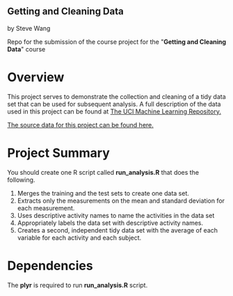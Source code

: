 ## Getting and Cleaning Data
by Steve Wang

Repo for the submission of the course project for the "**Getting and Cleaning Data**" course

# Overview

This project serves to demonstrate the collection and cleaning of a tidy data set that can be used for subsequent analysis. A full description of the data used in this project can be found at [The UCI Machine Learning Repository.](http://archive.ics.uci.edu/ml/datasets/Human+Activity+Recognition+Using+Smartphones)

[The source data for this project can be found here.](https://d396qusza40orc.cloudfront.net/getdata%2Fprojectfiles%2FUCI%20HAR%20Dataset.zip)

#  Project Summary

You should create one R script called **run_analysis.R** that does the following.

1. Merges the training and the test sets to create one data set.
1. Extracts only the measurements on the mean and standard deviation for each measurement.
1. Uses descriptive activity names to name the activities in the data set
1. Appropriately labels the data set with descriptive activity names.
1. Creates a second, independent tidy data set with the average of each variable for each activity and each subject.

# Dependencies

The **plyr** is required to run **run_analysis.R** script.